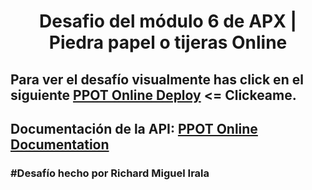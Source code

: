 <h1 align="center">Desafio del módulo 6 de APX | Piedra papel o tijeras Online</h1>
<h2>Para ver el desafío visualmente has click en el siguiente <a href="https://ppot-online-by-richard-m-i.herokuapp.com/" target="_blank">PPOT Online Deploy</a> <= Clickeame.</h2>
<h2>Documentación de la API: <a href="https://documenter.getpostman.com/view/21426281/UzBtnj1J" target="_blank">PPOT Online Documentation</a></h2>
<h3>#Desafío hecho por Richard Miguel Irala</h3>
